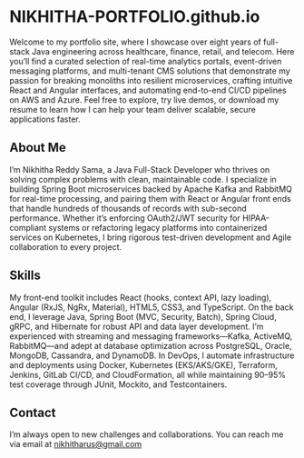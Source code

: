 # NIKHITHA-PORTFOLIO.github.io
Welcome to my portfolio site, where I showcase over eight years of full-stack Java engineering across healthcare, finance, retail, and telecom. Here you’ll find a curated selection of real-time analytics portals, event-driven messaging platforms, and multi-tenant CMS solutions that demonstrate my passion for breaking monoliths into resilient microservices, crafting intuitive React and Angular interfaces, and automating end-to-end CI/CD pipelines on AWS and Azure. Feel free to explore, try live demos, or download my resume to learn how I can help your team deliver scalable, secure applications faster.

## About Me
I’m Nikhitha Reddy Sama, a Java Full-Stack Developer who thrives on solving complex problems with clean, maintainable code. I specialize in building Spring Boot microservices backed by Apache Kafka and RabbitMQ for real-time processing, and pairing them with React or Angular front ends that handle hundreds of thousands of records with sub-second performance. Whether it’s enforcing OAuth2/JWT security for HIPAA-compliant systems or refactoring legacy platforms into containerized services on Kubernetes, I bring rigorous test-driven development and Agile collaboration to every project.

## Skills
My front-end toolkit includes React (hooks, context API, lazy loading), Angular (RxJS, NgRx, Material), HTML5, CSS3, and TypeScript. On the back end, I leverage Java, Spring Boot (MVC, Security, Batch), Spring Cloud, gRPC, and Hibernate for robust API and data layer development. I’m experienced with streaming and messaging frameworks—Kafka, ActiveMQ, RabbitMQ—and adept at database optimization across PostgreSQL, Oracle, MongoDB, Cassandra, and DynamoDB. In DevOps, I automate infrastructure and deployments using Docker, Kubernetes (EKS/AKS/GKE), Terraform, Jenkins, GitLab CI/CD, and CloudFormation, all while maintaining 90–95% test coverage through JUnit, Mockito, and Testcontainers.

## Contact
I’m always open to new challenges and collaborations. You can reach me via email at nikhitharus@gmail.com 
